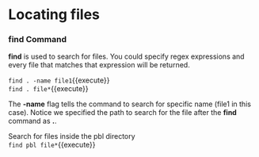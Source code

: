 # Locating files
### find Command
**find** is used to search for files. You could specify regex expressions and every file that matches that expression will be returned.  

`find . -name file1`{{execute}}  
`find . file*`{{execute}}  
  
The **-name** flag tells the command to search for specific name (file1 in this case). Notice we specified the path to search for the file after the **find** command as **.**.  
  
Search for files inside the pbl directory  
`find pbl file*`{{execute}}